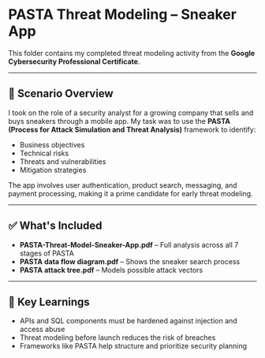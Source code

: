 # PASTA Threat Modeling – Sneaker App

This folder contains my completed threat modeling activity from the **Google Cybersecurity Professional Certificate**.

---

## 🧠 Scenario Overview

I took on the role of a security analyst for a growing company that sells and buys sneakers through a mobile app. My task was to use the **PASTA (Process for Attack Simulation and Threat Analysis)** framework to identify:

- Business objectives
- Technical risks
- Threats and vulnerabilities
- Mitigation strategies

The app involves user authentication, product search, messaging, and payment processing, making it a prime candidate for early threat modeling.

---

## ✅ What's Included

- **PASTA-Threat-Model-Sneaker-App.pdf** – Full analysis across all 7 stages of PASTA
- **PASTA data flow diagram.pdf** – Shows the sneaker search process
- **PASTA attack tree.pdf** – Models possible attack vectors

---

## 🔐 Key Learnings

- APIs and SQL components must be hardened against injection and access abuse
- Threat modeling before launch reduces the risk of breaches
- Frameworks like PASTA help structure and prioritize security planning

